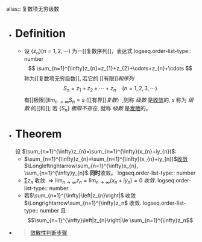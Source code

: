 alias:: 复数项无穷级数

- # Definition
	- 设 $\{z_n\}(n=1,2,\cdots)$ 为一[[复数序列]]，表达式
	  logseq.order-list-type:: number
	  $$
	  \sum_{n=1}^{\infty}z_{n}=z_{1}+z_{2}+\cdots+z_{n}+\cdots 
	  $$
	  称为[[复数项无穷级数]], 若它的 [[有限]]*和序列*
	  $$
	  S_{n}=z_{1}+z_{2}+\cdots+z_{n}\quad(n=1,2,3,\cdots)
	  $$
	  有[[极限]]$lim_{n\to\infty} S_n=s$ ([[有界]]*复数*）,则称 *级数* 是[收敛]([[级数收敛]])的, $s$ 称为 *级数* 的[[和]]; 若 $\{S_n\}$ *极限不存在*, 就称 *级数* 是[发散]([[级数发散]])的。
- # Theorem
  设 $\sum_{n=1}^{\infty}z_{n}=\sum_{n=1}^{\infty}(x_{n}+iy_{n})$:
	- $\sum_{n=1}^{\infty}z_{n}=\sum_{n=1}^{\infty}(x_{n}+iy_{n})$[收敛]([[级数收敛]])$\Longleftrightarrow\sum_{n=1}^{\infty}x_{n}, \sum_{n=1}^{\infty}y_{n}$ **同时**收敛。
	  logseq.order-list-type:: number
	- $\sum z_n$ 收敛 $\Rightarrow\lim_{n\rightarrow\infty}z_{n}=\lim_{n\rightarrow\infty}(x_{n}+iy_{n})=0$ *收敛*.
	  logseq.order-list-type:: number
	- 若$\sum_{n=1}^{\infty}\left|z_{n}\right|$ 收敛 $\Longrightarrow\sum_{n=1}^{\infty}z_n$ 收敛.
	  logseq.order-list-type:: number
	  且
	  $$\sum_{n=1}^{\infty}\left|z_{n}\right|\le \sum_{n=1}^{\infty}z_n$$
- > [敛散性判断步骤](https://www.bilibili.com/video/BV1w54y1m7Wb?t=320.6&p=74)